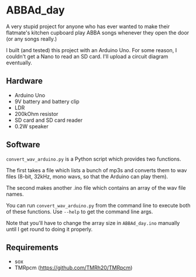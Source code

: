 # ABBAd_day

A very stupid project for anyone who has ever wanted 
to make their flatmate's kitchen cupboard play ABBA 
songs whenever they open the door (or any songs really.)

I built (and tested) this project with an Arduino Uno. 
For some reason, I couldn't get a Nano to read an SD card.
I'll upload a circuit diagram eventually.

## Hardware
* Arduino Uno
* 9V battery and battery clip
* LDR
* 200kOhm resistor
* SD card and SD card reader
* 0.2W speaker

## Software
`convert_wav_arduino.py` is a Python script which provides 
two functions. 

The first takes a file which lists a bunch of mp3s 
and converts them to wav files (8-bit, 32kHz, mono wavs, so that
the Arduino can play them).

The second makes another .ino file which contains an array of 
the wav file names.

You can run `convert_wav_arduino.py` from the command line to
execute both of these functions. Use `--help` to get the command
line args.

Note that you'll have to change the array size in `ABBAd_day.ino`
manually until I get round to doing it properly.


## Requirements
* sox
* TMRpcm (https://github.com/TMRh20/TMRpcm)
